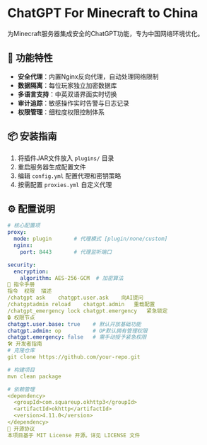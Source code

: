 # ChatGPT For Minecraft to China

为Minecraft服务器集成安全的ChatGPT功能，专为中国网络环境优化。

## 🚀 功能特性
- **安全代理**：内置Nginx反向代理，自动处理网络限制
- **数据隔离**：每位玩家独立加密数据库
- **多语言支持**：中英双语界面实时切换
- **审计追踪**：敏感操作实时告警与日志记录
- **权限管理**：细粒度权限控制体系

## 📦 安装指南
1. 将插件JAR文件放入 `plugins/` 目录
2. 重启服务器生成配置文件
3. 编辑 `config.yml` 配置代理和密钥策略
4. 按需配置 `proxies.yml` 自定义代理

## ⚙️ 配置说明
```yaml
# 核心配置项
proxy:
  mode: plugin       # 代理模式 [plugin/none/custom]
  nginx: 
    port: 8443       # 代理监听端口

security:
  encryption: 
    algorithm: AES-256-GCM  # 加密算法
📜 指令手册
指令	权限	描述
/chatgpt ask	chatgpt.user.ask	向AI提问
/chatgptadmin reload	chatgpt.admin	重载配置
/chatgpt_emergency lock	chatgpt.emergency	紧急锁定
🔒 权限节点
chatgpt.user.base: true    # 默认开放基础功能
chatgpt.admin: op          # OP默认拥有管理权限
chatgpt.emergency: false   # 需手动授予紧急权限
🛠️ 开发者指南
# 克隆仓库
git clone https://github.com/your-repo.git

# 构建项目
mvn clean package

# 依赖管理
<dependency>
  <groupId>com.squareup.okhttp3</groupId>
  <artifactId>okhttp</artifactId>
  <version>4.11.0</version>
</dependency>
📄 开源协议
本项目基于 MIT License 开源。详见 LICENSE 文件
